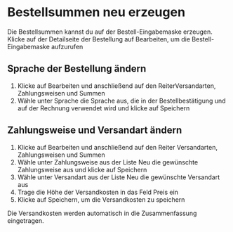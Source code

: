 # Bestellsummen neu erzeugen 

Die Bestellsummen kannst du auf der Bestell-Eingabemaske erzeugen. Klicke auf der Detailseite der Bestellung auf Bearbeiten, um die Bestell-Eingabemaske aufzurufen

## Sprache der Bestellung ändern 

1.  Klicke auf Bearbeiten und anschließend auf den ReiterVersandarten, Zahlungsweisen und Summen
2.  Wähle unter Sprache die Sprache aus, die in der Bestellbestätigung und auf der Rechnung verwendet wird und klicke auf Speichern

## Zahlungsweise und Versandart ändern 

1.  Klicke auf Bearbeiten und anschließend auf den Reiter Versandarten, Zahlungsweisen und Summen
2.  Wähle unter Zahlungsweise aus der Liste Neu die gewünschte Zahlungsweise aus und klicke auf Speichern
3.  Wähle unter Versandart aus der Liste Neu die gewünschte Versandart aus
4.  Trage die Höhe der Versandkosten in das Feld Preis ein
5.  Klicke auf Speichern, um die Versandkosten zu speichern

Die Versandkosten werden automatisch in die Zusammenfassung eingetragen.



